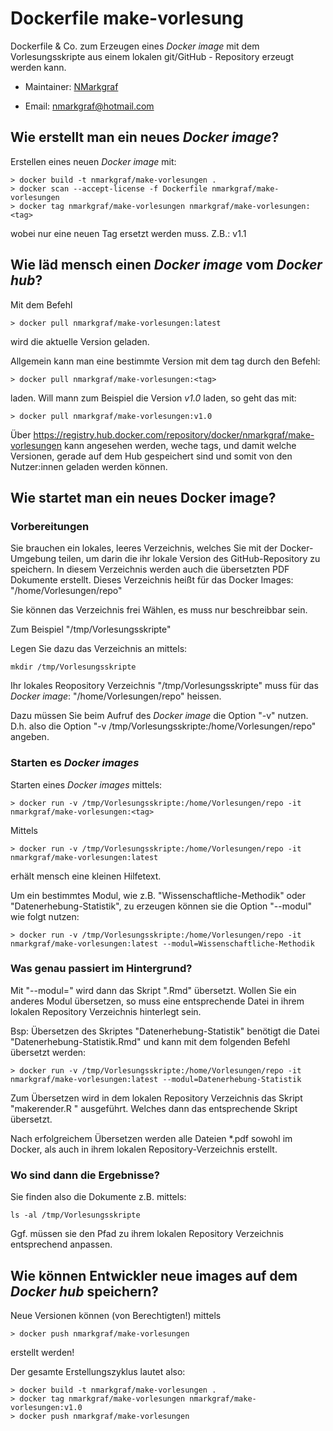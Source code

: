 # Dockerfile make-vorlesung

Dockerfile & Co. zum Erzeugen eines *Docker image* mit dem Vorlesungsskripte 
aus einem lokalen git/GitHub - Repository erzeugt werden kann.

- Maintainer: [NMarkgraf](https:/github.com/NMarkgraf) 

- Email: [nmarkgraf@hotmail.com](mailto:nmarkgraf@hotmail.com?subject=GitHub-Dockerfile-make-vorlesung)


## Wie erstellt man ein neues *Docker image*?

Erstellen eines neuen *Docker image* mit:
```
> docker build -t nmarkgraf/make-vorlesungen .
> docker scan --accept-license -f Dockerfile nmarkgraf/make-vorlesungen 
> docker tag nmarkgraf/make-vorlesungen nmarkgraf/make-vorlesungen:<tag>
```

wobei <tag> nur eine neuen Tag ersetzt werden muss. Z.B.: v1.1


## Wie läd mensch einen *Docker image* vom *Docker hub*?

Mit dem Befehl

```
> docker pull nmarkgraf/make-vorlesungen:latest
```

wird die aktuelle Version geladen.

Allgemein kann man eine bestimmte Version mit dem tag *<tag>* durch den Befehl:

```
> docker pull nmarkgraf/make-vorlesungen:<tag>
```

laden. Will mann zum Beispiel die Version *v1.0* laden, so geht das mit:
```
> docker pull nmarkgraf/make-vorlesungen:v1.0
```


Über https://registry.hub.docker.com/repository/docker/nmarkgraf/make-vorlesungen 
kann angesehen werden,
weche tags, und damit welche Versionen, gerade auf dem Hub gespeichert sind und 
somit von den Nutzer:innen geladen werden können.


## Wie startet man ein neues Docker image?

### Vorbereitungen

Sie brauchen ein lokales, leeres Verzeichnis, welches Sie mit der 
Docker-Umgebung teilen, um darin die ihr lokale Version des GitHub-Repository 
zu speichern.
In diesem Verzeichnis werden auch die übersetzten PDF Dokumente erstellt.
Dieses Verzeichnis heißt für das Docker Images: "/home/Vorlesungen/repo"

Sie können das Verzeichnis frei Wählen, es muss nur beschreibbar sein.

Zum Beispiel "/tmp/Vorlesungsskripte"

Legen Sie dazu das Verzeichnis an mittels:

```
mkdir /tmp/Vorlesungsskripte
```

Ihr lokales Reopository Verzeichnis "/tmp/Vorlesungsskripte" muss für das *Docker image*: "/home/Vorlesungen/repo" heissen.

Dazu müssen Sie beim Aufruf des *Docker image* die Option "-v" nutzen. 
D.h. also die Option "-v /tmp/Vorlesungsskripte:/home/Vorlesungen/repo" angeben.


### Starten es *Docker images*

Starten eines *Docker images* mittels:

```
> docker run -v /tmp/Vorlesungsskripte:/home/Vorlesungen/repo -it nmarkgraf/make-vorlesungen:<tag>
```

Mittels 
```
> docker run -v /tmp/Vorlesungsskripte:/home/Vorlesungen/repo -it nmarkgraf/make-vorlesungen:latest
```

erhält mensch eine kleinen Hilfetext.

Um ein bestimmtes Modul, wie z.B. "Wissenschaftliche-Methodik" oder "Datenerhebung-Statistik", zu erzeugen können sie die Option "--modul" wie folgt nutzen:

```
> docker run -v /tmp/Vorlesungsskripte:/home/Vorlesungen/repo -it nmarkgraf/make-vorlesungen:latest --modul=Wissenschaftliche-Methodik 
```


### Was genau passiert im Hintergrund?

Mit "--modul=<Modulbezeichnung>" wird dann das Skript "<Modulbezeichung>.Rmd"
übersetzt. 
Wollen Sie ein anderes Modul übersetzen, so muss eine entsprechende
Datei in ihrem lokalen Repository Verzeichnis hinterlegt sein.

Bsp: Übersetzen des Skriptes "Datenerhebung-Statistik" benötigt die Datei
"Datenerhebung-Statistik.Rmd" und kann mit dem folgenden Befehl übersetzt 
werden:

```
> docker run -v /tmp/Vorlesungsskripte:/home/Vorlesungen/repo -it nmarkgraf/make-vorlesungen:latest --modul=Datenerhebung-Statistik 
```

Zum Übersetzen wird in dem lokalen Repository Verzeichnis das Skript
"makerender.R <Modulbezeichnung>" ausgeführt. 
Welches dann das entsprechende Skript übersetzt.

Nach erfolgreichem Übersetzen werden alle Dateien <Modulbezeichnung>*.pdf 
sowohl im Docker, als auch in ihrem lokalen Repository-Verzeichnis erstellt.


### Wo sind dann die Ergebnisse?

Sie finden also die Dokumente z.B. mittels:

```
ls -al /tmp/Vorlesungsskripte
```

Ggf. müssen sie den Pfad zu ihrem lokalen Repository Verzeichnis entsprechend 
anpassen.


## Wie können Entwickler neue images auf dem *Docker hub* speichern?

Neue Versionen können (von Berechtigten!) mittels

```
> docker push nmarkgraf/make-vorlesungen
```

erstellt werden! 

Der gesamte Erstellungszyklus lautet also:


```
> docker build -t nmarkgraf/make-vorlesungen .
> docker tag nmarkgraf/make-vorlesungen nmarkgraf/make-vorlesungen:v1.0
> docker push nmarkgraf/make-vorlesungen
```

